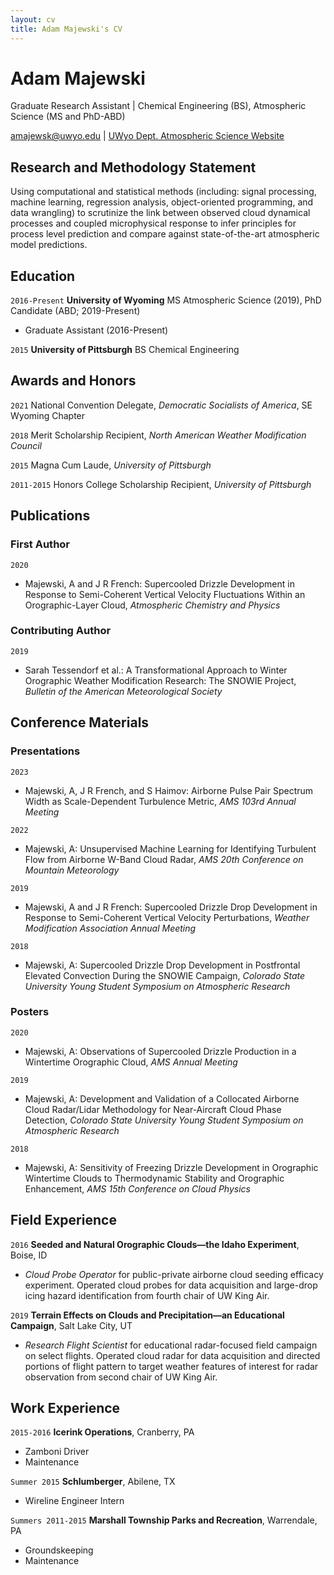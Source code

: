 ```yaml
---
layout: cv
title: Adam Majewski's CV
---
```

# Adam Majewski
Graduate Research Assistant | Chemical Engineering (BS), Atmospheric Science (MS and PhD-ABD)

<div id="webaddress">
<a href="amajewsk@uwyo.edu">amajewsk@uwyo.edu</a>
| <a href="http://www.uwyo.edu/atsc/directory/graduate-students-and-post-docs/amajewski.html">UWyo Dept. Atmospheric Science Website</a>
</div>


## Research and Methodology Statement

Using computational and statistical methods (including: signal processing, machine learning, regression analysis, object-oriented programming,
and data wrangling) to scrutinize the link between observed cloud dynamical processes and coupled microphysical response to infer principles for 
process level prediction and compare against state-of-the-art atmospheric model predictions.


## Education

`2016-Present`
__University of Wyoming__
MS Atmospheric Science (2019), PhD Candidate (ABD; 2019-Present)

- Graduate Assistant (2016-Present)

`2015`
__University of Pittsburgh__
BS Chemical Engineering


## Awards and Honors

`2021`
National Convention Delegate, *Democratic Socialists of America*, SE Wyoming Chapter

`2018`
Merit Scholarship Recipient, *North American Weather Modification Council*

`2015`
Magna Cum Laude, *University of Pittsburgh*

`2011-2015`
Honors College Scholarship Recipient, *University of Pittsburgh*


## Publications
### First Author

`2020`

- Majewski, A and J R French: Supercooled Drizzle Development in Response to Semi-Coherent Vertical Velocity Fluctuations Within an Orographic-Layer Cloud, *Atmospheric Chemistry and Physics*

### Contributing Author

`2019`

- Sarah Tessendorf et al.: A Transformational Approach to Winter Orographic Weather Modification Research: The SNOWIE Project, *Bulletin of the American Meteorological Society*



## Conference Materials
### Presentations

`2023`

- Majewski, A, J R French, and S Haimov: Airborne Pulse Pair Spectrum Width as Scale-Dependent Turbulence Metric, *AMS 103rd Annual Meeting*

`2022`

- Majewski, A: Unsupervised Machine Learning for Identifying Turbulent Flow from Airborne W-Band Cloud Radar, *AMS 20th Conference on Mountain Meteorology*

`2019`

- Majewski, A and J R French: Supercooled Drizzle Drop Development in Response to Semi-Coherent Vertical Velocity Perturbations, *Weather Modification Association Annual Meeting*

`2018`

- Majewski, A: Supercooled Drizzle Drop Development in Postfrontal Elevated Convection During the SNOWIE Campaign, *Colorado State University Young Student Symposium on Atmospheric Research*

### Posters

`2020`

- Majewski, A: Observations of Supercooled Drizzle Production in a Wintertime Orographic Cloud, *AMS Annual Meeting*

`2019`

- Majewski, A: Development and Validation of a Collocated Airborne Cloud Radar/Lidar Methodology for Near-Aircraft Cloud Phase Detection, *Colorado State University Young Student Symposium on Atmospheric Research*

`2018`

- Majewski, A: Sensitivity of Freezing Drizzle Development in Orographic Wintertime Clouds to Thermodynamic Stability and Orographic Enhancement, *AMS 15th Conference on Cloud Physics*


## Field Experience

`2016`
__Seeded and Natural Orographic Clouds—the Idaho Experiment__, Boise, ID

- *Cloud Probe Operator* for public-private airborne cloud seeding efficacy experiment. Operated cloud probes for data acquisition and large-drop icing hazard identification from fourth chair of UW King Air.

`2019`
__Terrain Effects on Clouds and Precipitation—an Educational Campaign__, Salt Lake City, UT

- *Research Flight Scientist* for educational radar-focused field campaign on select flights. Operated cloud radar for data acquisition and directed portions of flight pattern to target weather features of interest for radar observation from second chair of UW King Air.


## Work Experience

`2015-2016`
__Icerink Operations__, Cranberry, PA

- Zamboni Driver
- Maintenance

`Summer 2015`
__Schlumberger__, Abilene, TX

- Wireline Engineer Intern

`Summers 2011-2015`
__Marshall Township Parks and Recreation__, Warrendale, PA

- Groundskeeping
- Maintenance



<!-- ### Footer
Last updated: Sept 2022 -->

